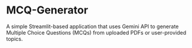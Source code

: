 # MCQ-Generator
A simple Streamlit-based application that uses Gemini API to generate Multiple Choice Questions (MCQs) from uploaded PDFs or user-provided topics. 
